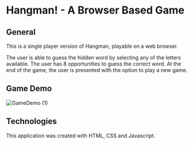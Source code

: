 # Hangman! - A Browser Based Game 

## General
This is a single player version of Hangman, playable on a web browser.

The user is able to guess the hidden word by selecting any of the letters available. The user has 8 opportunities to guess the correct word. At the end of the game, the user is presented with the option to play a new game.

## Game Demo
![GameDemo (1)](https://user-images.githubusercontent.com/100250662/191629860-1b4cd1e1-c1d9-429b-89e4-2caafdc1789b.gif)

## Technologies
This application was created with HTML, CSS and Javascript. 

